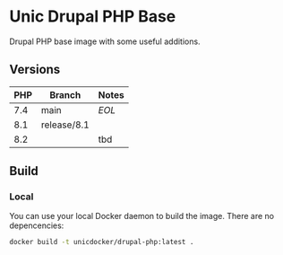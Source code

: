 # Unic Drupal PHP Base

Drupal PHP base image with some useful additions.

## Versions

| PHP | Branch | Notes |
|---|---|---|
| 7.4 | main | _EOL_ |
| 8.1 | release/8.1 |   |
| 8.2 |   | tbd |

## Build
### Local

You can use your local Docker daemon to build the image. There are no depencencies:

```bash
docker build -t unicdocker/drupal-php:latest .
```
